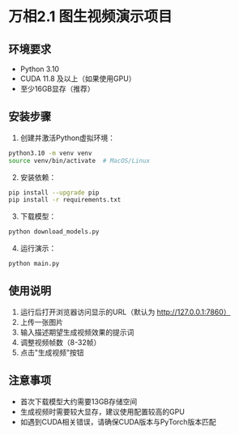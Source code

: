 # 万相2.1 图生视频演示项目

## 环境要求
- Python 3.10
- CUDA 11.8 及以上（如果使用GPU）
- 至少16GB显存（推荐）

## 安装步骤

1. 创建并激活Python虚拟环境：
```bash
python3.10 -m venv venv
source venv/bin/activate  # MacOS/Linux
```

2. 安装依赖：
```bash
pip install --upgrade pip
pip install -r requirements.txt
```

3. 下载模型：
```bash
python download_models.py
```

4. 运行演示：
```bash
python main.py
```

## 使用说明

1. 运行后打开浏览器访问显示的URL（默认为 http://127.0.0.1:7860）
2. 上传一张图片
3. 输入描述期望生成视频效果的提示词
4. 调整视频帧数（8-32帧）
5. 点击"生成视频"按钮

## 注意事项

- 首次下载模型大约需要13GB存储空间
- 生成视频时需要较大显存，建议使用配置较高的GPU
- 如遇到CUDA相关错误，请确保CUDA版本与PyTorch版本匹配
